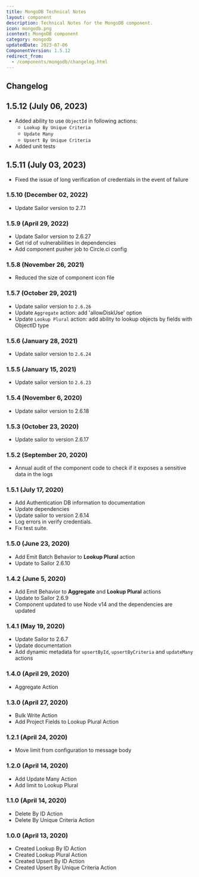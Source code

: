 ```yaml
---
title: MongoDB Technical Notes
layout: component
description: Technical Notes for the MongoDB component.
icon: mongodb.png
icontext: MongoDB component
category: mongodb
updatedDate: 2023-07-06
ComponentVersion: 1.5.12
redirect_from:
  - /components/mongodb/changelog.html
---
```


## Changelog

## 1.5.12 (July 06, 2023)

* Added ability to use `ObjectId` in following actions:
  - `Lookup By Unique Criteria`
  - `Update Many`
  - `Upsert By Unique Criteria`
* Added unit tests

## 1.5.11 (July 03, 2023)

* Fixed the issue of long verification of credentials in the event of failure

### 1.5.10 (December 02, 2022)

* Update Sailor version to 2.7.1

### 1.5.9 (April 29, 2022)

* Update Sailor version to 2.6.27
* Get rid of vulnerabilities in dependencies
* Add component pusher job to Circle.ci config

### 1.5.8 (November 26, 2021)

* Reduced the size of component icon file

### 1.5.7 (October 29, 2021)

* Update sailor version to `2.6.26`
* Update `Aggregate` action: add 'allowDiskUse' option
* Update `Lookup Plural` action: add ability to lookup objects by fields with ObjectID type

### 1.5.6 (January 28, 2021)

* Update sailor version to `2.6.24`

### 1.5.5 (January 15, 2021)

* Update sailor version to `2.6.23`

### 1.5.4 (November 6, 2020)

* Update sailor version to 2.6.18

### 1.5.3 (October 23, 2020)

* Update sailor to version 2.6.17

### 1.5.2 (September 20, 2020)

* Annual audit of the component code to check if it exposes a sensitive data in the logs

### 1.5.1 (July 17, 2020)

* Add Authentication DB information to documentation
* Update dependencies
* Update sailor to version 2.6.14
* Log errors in verify credentials.
* Fix test suite.

### 1.5.0 (June 23, 2020)

* Add Emit Batch Behavior to **Lookup Plural** action
* Update to Sailor 2.6.10

### 1.4.2 (June 5, 2020)

* Add Emit Behavior to **Aggregate** and **Lookup Plural** actions
* Update to Sailor 2.6.9
* Component updated to use Node v14 and the dependencies are updated

### 1.4.1 (May 19, 2020)

*   Update Sailor to 2.6.7
*   Update documentation
*   Add dynamic metadata for `upsertById`, `upsertByCriteria` and `updateMany` actions

### 1.4.0 (April 29, 2020)

*   Aggregate Action

### 1.3.0 (April 27, 2020)

*   Bulk Write Action
*   Add Project Fields to Lookup Plural Action

### 1.2.1 (April 24, 2020)

*   Move limit from configuration to message body

### 1.2.0 (April 14, 2020)

*   Add Update Many Action
*   Add limit to Lookup Plural

### 1.1.0 (April 14, 2020)

*   Delete By ID Action
*   Delete By Unique Criteria Action

### 1.0.0 (April 13, 2020)

*   Created Lookup By ID Action
*   Created Lookup Plural Action
*   Created Upsert By ID Action
*   Created Upsert By Unique Criteria Action
